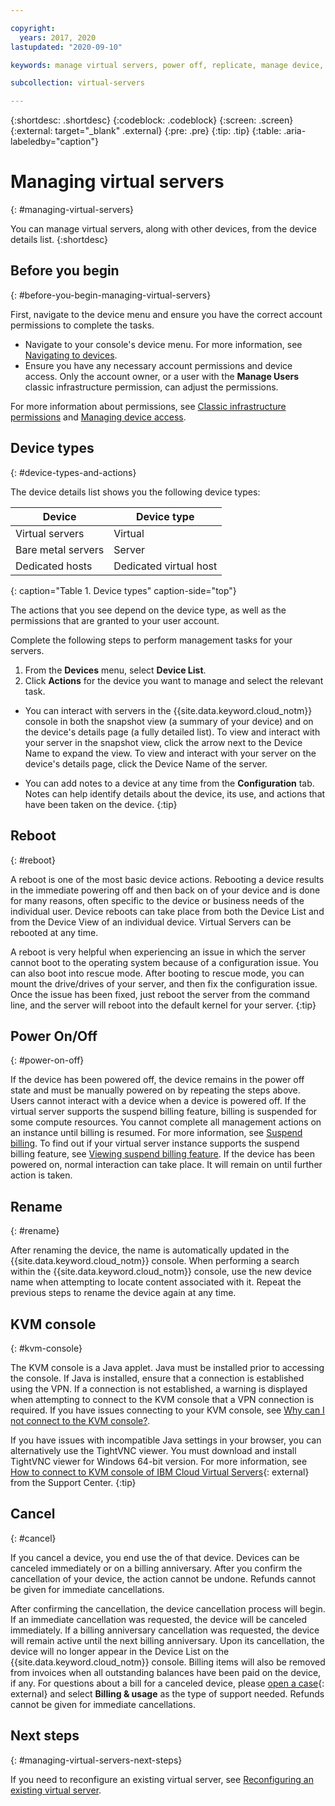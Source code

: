 ```yaml
---

copyright:
  years: 2017, 2020
lastupdated: "2020-09-10"

keywords: manage virtual servers, power off, replicate, manage device, reload os, delete server, manage server

subcollection: virtual-servers

---
```


{:shortdesc: .shortdesc}
{:codeblock: .codeblock}
{:screen: .screen}
{:external: target="_blank" .external}
{:pre: .pre}
{:tip: .tip}
{:table: .aria-labeledby="caption"}


# Managing virtual servers
{: #managing-virtual-servers}

You can manage virtual servers, along with other devices, from the device details list.
{:shortdesc}


## Before you begin
{: #before-you-begin-managing-virtual-servers}

First, navigate to the device menu and ensure you have the correct account permissions to complete the tasks.

* Navigate to your console's device menu. For more information, see [Navigating to devices](/docs/virtual-servers?topic=virtual-servers-navigating-devices).
* Ensure you have any necessary account permissions and device access. Only the account owner, or a user with the **Manage Users** classic infrastructure permission, can adjust the permissions.

For more information about permissions, see [Classic infrastructure permissions](/docs/iam?topic=iam-infrapermission#infrapermission) and [Managing device access](/docs/virtual-servers?topic=virtual-servers-managing-device-access).

## Device types
{: #device-types-and-actions}

The device details list shows you the following device types:

| Device  | Device type  |
| ------  | ------------ |
| Virtual servers | Virtual |
| Bare metal servers | Server |
| Dedicated hosts | Dedicated virtual host |
{: caption="Table 1. Device types" caption-side="top"}

The actions that you see depend on the device type, as well as the permissions that are granted to your user account.

Complete the following steps to perform management tasks for your servers.

1. From the **Devices** menu, select **Device List**.
2. Click **Actions** for the device you want to manage and select the relevant task.

* You can interact with servers in the {{site.data.keyword.cloud_notm}} console in both the snapshot view (a summary of your device) and on the device's details page (a fully detailed list). To view and interact with your server in the snapshot view, click the arrow next to the Device Name to expand the view. To view and interact with your server on the device's details page, click the Device Name of the server.

* You can add notes to a device at any time from the **Configuration** tab. Notes can help identify details about the device, its use, and actions that have been taken on the device.
 {:tip}

## Reboot
{: #reboot}

A reboot is one of the most basic device actions. Rebooting a device results in the immediate powering off and then back on of your device and is done for many reasons, often specific to the device or business needs of the individual user. Device reboots can take place from both the Device List and from the Device View of an individual device. Virtual Servers can be rebooted at any time.

A reboot is very helpful when experiencing an issue in which the server cannot boot to the operating system because of a configuration issue.  You can also boot into rescue mode. After booting to rescue mode, you can mount the drive/drives of your server, and then fix the configuration issue. Once the issue has been fixed, just reboot the server from the command line, and the server will reboot into the default kernel for your server.
{:tip}

## Power On/Off
{: #power-on-off}

If the device has been powered off, the device remains in the power off state and must be manually powered on by repeating the steps above. Users cannot interact with a device when a device is powered off. If the virtual server supports the suspend billing feature, billing is suspended for some compute resources. You cannot complete all management actions on an instance until billing is resumed. For more information, see [Suspend billing](/docs/virtual-servers?topic=virtual-servers-requirements). To find out if your virtual server instance supports the suspend billing feature, see [Viewing suspend billing feature](/docs/virtual-servers?topic=virtual-servers-viewing-suspend-billing-feature#viewing-suspend-billing-feature). If the device has been powered on, normal interaction can take place. It will remain on until further action is taken.

## Rename
{: #rename}

After renaming the device, the name is automatically updated in the {{site.data.keyword.cloud_notm}} console. When performing a search within the {{site.data.keyword.cloud_notm}} console, use the new device name when attempting to locate content associated with it. Repeat the previous steps to rename the device again at any time.

## KVM console
{: #kvm-console}

The KVM console is a Java applet. Java must be installed prior to accessing the console. If Java is installed, ensure that a connection is established using the VPN. If a connection is not established, a warning is displayed when attempting to connect to the KVM console that a VPN connection is required. If you have issues connecting to your KVM console, see [Why can I not connect to the KVM console?](/docs/virtual-servers?topic=virtual-servers-faqs-servers-general-#why-can-i-not-connect-to-the-kvm-console-).

If you have issues with incompatible Java settings in your browser, you can alternatively use the TightVNC viewer. You must download and install TightVNC viewer for Windows 64-bit version. For more information, see [How to connect to KVM console of IBM Cloud Virtual Servers](https://www.ibm.com/support/pages/how-connect-kvm-console-ibm-cloud-virtual-servers){: external} from the Support Center.
{:tip}

## Cancel
{: #cancel}

If you cancel a device, you end use the of that device. Devices can be canceled immediately or on a billing anniversary. After you confirm the cancellation of your device, the action cannot be undone. Refunds cannot be given for immediate cancellations.

After confirming the cancellation, the device cancellation process will begin. If an immediate cancellation was requested, the device will be canceled immediately. If a billing anniversary cancellation was requested, the device will remain active until the next billing anniversary. Upon its cancellation, the device will no longer appear in the Device List on the {{site.data.keyword.cloud_notm}} console. Billing items will also be removed from invoices when all outstanding balances have been paid on the device, if any. For questions about a bill for a canceled device, please [open a case](https://cloud.ibm.com/unifiedsupport/cases/add){: external} and select **Billing & usage** as the type of support needed. Refunds cannot be given for immediate cancellations.

## Next steps
{: #managing-virtual-servers-next-steps}

If you need to reconfigure an existing virtual server, see [Reconfiguring an existing virtual server](/docs/virtual-servers?topic=virtual-servers-reconfiguring-virtual-servers#reconfiguring-virtual-servers).

